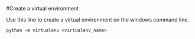 #Create a virtual environment

Use this line to create a virtual environment on the windows command line.

`python -m virtualenv <virtualenv_name>`